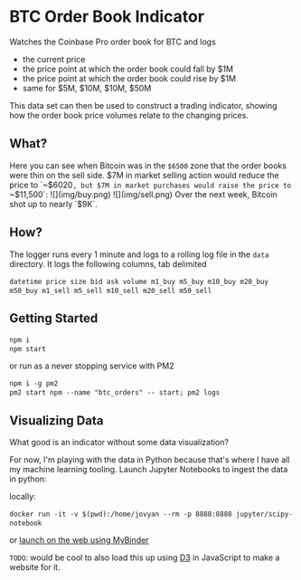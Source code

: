 # BTC Order Book Indicator

Watches the Coinbase Pro order book for BTC and logs
- the current price
- the price point at which the order book could fall by $1M
- the price point at which the order book could rise by $1M
- same for $5M, $10M, $10M, $50M

This data set can then be used to construct a trading indicator, showing how the order book price volumes relate to the changing prices.

## What?
Here you can see when Bitcoin was in the `$6500` zone that the order books were thin on the sell side. $7M in market selling action would reduce the price to `~$6020`, but $7M in market purchases would raise the price to `~$11,500`:
![](img/buy.png)
![](img/sell.png)
Over the next week, Bitcoin shot up to nearly `$9K`.

## How?
The logger runs every 1 minute and logs to a rolling log file in the `data` directory.
It logs the following columns, tab delimited
```
datetime price size bid ask volume m1_buy m5_buy m10_buy m20_buy m50_buy m1_sell m5_sell m10_sell m20_sell m50_sell
```

## Getting Started

```
npm i
npm start
```

or run as a never stopping service with PM2
```
npm i -g pm2
pm2 start npm --name "btc_orders" -- start; pm2 logs
```

## Visualizing Data

What good is an indicator without some data visualization?

For now, I'm playing with the data in Python because that's where I have all my machine learning tooling.
Launch Jupyter Notebooks to ingest the data in python:

locally:
```
docker run -it -v $(pwd):/home/jovyan --rm -p 8888:8888 jupyter/scipy-notebook
```
or [launch on the web using MyBinder](https://mybinder.org/v2/gh/atomantic/bitcoin_orderbook_indicator/master)

`TODO`: would be cool to also load this up using [D3](https://d3js.org/) in JavaScript to make a website for it.